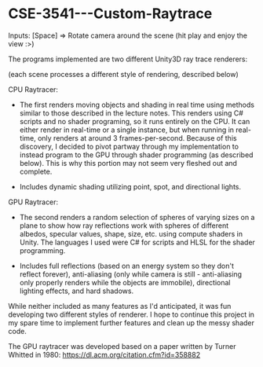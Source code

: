 # CSE-3541---Custom-Raytrace

Inputs:
[Space] => Rotate camera around the scene (hit play and enjoy the view :>)

The programs implemented are two different Unity3D ray trace renderers:

(each scene processes a different style of rendering, described below)

CPU Raytracer:
 - The first renders moving objects and shading in real time using methods
	similar to those described in the lecture notes. This renders using C# scripts
	and no shader programing, so it runs entirely on the CPU. It can either render
	in real-time or a single instance, but when running in real-time, only renders
	at around 3 frames-per-second. Because of this discovery, I decided to pivot
	partway through my implementation to instead program to the GPU through shader
	programming (as described below). This is why this portion may not seem very 
	fleshed out and complete. 
	
 - Includes dynamic shading utilizing point, spot, and directional lights.

GPU Raytracer:
 - The second renders a random selection of spheres of varying sizes on a plane to show
	how ray reflections work with spheres of different albedos, specular values,
	shape, size, etc. using compute shaders in Unity. The languages I used were 
	C# for scripts and HLSL for the shader programming. 

 - Includes full reflections (based on an energy system so they don't reflect forever),
	anti-aliasing (only while camera is still - anti-aliasing only properly renders 
	while the objects are immobile), directional lighting effects, and hard shadows. 

While neither included as many features as I'd anticipated, it was fun developing two
different styles of renderer. I hope to continue this project in my spare time to
implement further features and clean up the messy shader code. 

The GPU raytracer was developed based on a paper written by Turner Whitted in 1980:
https://dl.acm.org/citation.cfm?id=358882
